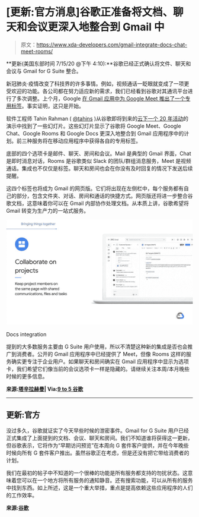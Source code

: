 # [更新:官方消息]谷歌正准备将文档、聊天和会议更深入地整合到 Gmail 中

> 原文：<https://www.xda-developers.com/gmail-integrate-docs-chat-meet-rooms/>

**更新(美国东部时间 7/15/20 @下午 4:10):**谷歌已经正式确认将文件、聊天和会议与 Gmail for G Suite 整合。

新冠肺炎·疫情改变了科技界的许多事情。例如，视频通话一眨眼就变成了一项更受欢迎的功能。各公司都在努力适应新的需求，我们已经看到谷歌对其通讯平台进行了多次调整。上个月，Google [在 Gmail 应用中为 Google Meet 推出了一个专用标签](https://www.xda-developers.com/gmail-for-android-ios-google-meet-tab/)。事实证明，这只是开始。

软件工程师 Tahin Rahman ( [@tahins](https://twitter.com/tahins) )从谷歌即将到来的[云下一个 20 年活动](https://www.xda-developers.com/google-cloud-next-2020-online-only-event-coronavirus-fears/)的演示中找到了一些幻灯片。这些幻灯片显示了谷歌将 Google Meet、Google Chat、Google Rooms 和 Google Docs 更深入地整合到 Gmail 应用程序中的计划。前三种服务将在移动应用程序中获得各自的专用标签。

底部的四个选项卡是邮件、聊天、房间和会议。Mail 是典型的 Gmail 界面，Chat 是即时消息对话，Rooms 是谷歌类似 Slack 的团队/群组消息服务，Meet 是视频通话。集成也不仅仅是标签。聊天和房间也会在你没有及时回复的情况下发送后续提醒。

这四个标签也将成为 Gmail 的网页版。它们将出现在左侧栏中，每个服务都有自己的部分，包含文件夹、对话、房间和通话的快捷方式。网页版还将进一步整合谷歌文档，这意味着你可以在 Gmail 内部协作处理文档。从本质上讲，谷歌希望将 Gmail 转变为生产力的一站式服务。

 <picture>![](img/a65a60b811b67b63c869afba005b266f.png)</picture> 

Docs integration

提到的大多数服务主要由 G Suite 用户使用，所以不清楚这种新的集成是否也会推广到消费者。公开的 Gmail 应用程序中已经提供了 Meet，但像 Rooms 这样的服务确实更专注于企业用户。如果聊天和房间确实在 Gmail 应用程序中显示为选项卡，我们希望它们像当前的会议选项卡一样是隐藏的。请继续关注本周/本月晚些时候的更多信息。

**来源:[塔辛拉赫曼](https://twitter.com/tahins/status/1283095999766949888)| Via:[9 to 5 谷歌](https://9to5google.com/2020/07/14/gmail-redesign-leak/)**

* * *

## 更新:官方

没过多久，谷歌就证实了今天早些时候的泄密事件。Gmail for G Suite 用户已经正式集成了上面提到的文档、会议、聊天和房间。我们不知道谁将获得这一更新，但谷歌表示，它将作为“早期访问预览”在本周向 G 套件客户提供，并在今年晚些时候向所有 G 套件客户推出。虽然谷歌正在考虑，但是还没有把它带给消费者的计划。

我们在最初的帖子中不知道的一个很棒的功能是所有服务都支持的勿扰状态。这意味着您可以在一个地方将所有服务的通知静音。还有搜索功能，可以从所有的服务中找到东西。如上所述，这是一个重大举措，重点是提高依赖这些应用程序的人们的工作效率。

**来源:[谷歌](https://cloud.google.com/blog/products/g-suite/introducing-your-new-home-for-work-in-gsuite)**